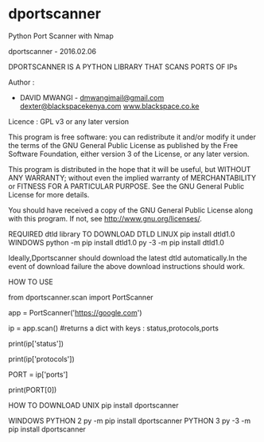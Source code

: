 # dportscanner
Python Port Scanner with Nmap

dportscanner - 2016.02.06

DPORTSCANNER IS A PYTHON LIBRARY  THAT SCANS PORTS OF IPs

Author :

* DAVID MWANGI -
    dmwangimail@gmail.com
    dexter@blackspacekenya.com
    www.blackspace.co.ke

Licence : GPL v3 or any later version

This program is free software: you can redistribute it and/or modify
it under the terms of the GNU General Public License as published by
the Free Software Foundation, either version 3 of the License, or
any later version.

This program is distributed in the hope that it will be useful,
but WITHOUT ANY WARRANTY; without even the implied warranty of
MERCHANTABILITY or FITNESS FOR A PARTICULAR PURPOSE.  See the
GNU General Public License for more details.

You should have received a copy of the GNU General Public License
along with this program.  If not, see <http://www.gnu.org/licenses/>.

REQUIRED
 dtld library
  TO DOWNLOAD DTLD
      LINUX
        pip install dtld1.0
      WINDOWS
        python -m pip install dtld1.0
        py -3 -m pip install dtld1.0

Ideally,Dportscanner should download the latest dtld automatically.In the event of download
failure the above download instructions should work.

HOW TO USE

from dportscanner.scan import PortScanner

app = PortScanner('https://google.com')

ip = app.scan()  #returns a dict with keys : status,protocols,ports

print(ip['status'])

print(ip['protocols'])

PORT = ip['ports']

print(PORT[0])

HOW TO DOWNLOAD
UNIX
    pip install dportscanner

WINDOWS
    PYTHON 2
        py -m pip install dportscanner
    PYTHON 3
        py -3 -m pip install dportscanner






